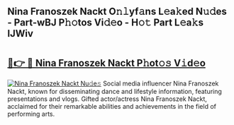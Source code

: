 ## Nina Franoszek Nackt O𝚗𝚕yf𝚊ns L𝚎a𝚔ed N𝚞𝚍es - Part-wBJ P𝚑𝚘tos Vi𝚍𝚎o - H𝚘𝚝 Part L𝚎a𝚔s lJWiv

# <h2><a href="http://kfey3c.oniu.top/?m=Nina+Franoszek+Nackt">🔗👉 🔴 Nina Franoszek Nackt P𝚑ot𝚘𝚜 V𝚒d𝚎o</a></h2>

[![Nina Franoszek Nackt Nu𝚍e𝚜](https://i.imgur.com/0qMVB7G.gif)](http://kfey3c.oniu.top/?m=Nina+Franoszek+Nackt)
Social media influencer Nina Franoszek Nackt, known for disseminating dance and lifestyle information, featuring presentations and vlogs. Gifted actor/actress Nina Franoszek Nackt, acclaimed for their remarkable abilities and achievements in the field of performing arts.  
